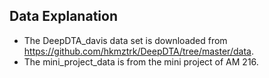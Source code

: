 
## Data Explanation
- The DeepDTA_davis data set is downloaded from https://github.com/hkmztrk/DeepDTA/tree/master/data.
- The mini_project_data is from the mini project of AM 216.



